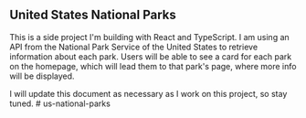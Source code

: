 ## United States National Parks <br/>

This is a side project I'm building with React and TypeScript. I am using an API from the National Park Service of the United States to retrieve information about each park. Users will be able to see a card for each park on the homepage, which will lead them to that park's page, where more info will be displayed.

I will update this document as necessary as I work on this project, so stay tuned.
#   u s - n a t i o n a l - p a r k s 
 
 
